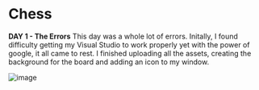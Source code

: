 # Chess

**DAY 1 - The Errors**
This day was a whole lot of errors. Initally, I found difficulty getting my Visual Studio to work properly yet with the power of google, it all came to rest. I finished uploading all the assets, creating the background for the board and adding an icon to my window.

![image](https://github.com/user-attachments/assets/fc818c99-cfae-43af-9138-3a65a8a7c780)
